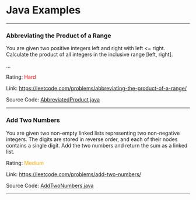# Java Examples

<hr/> 

### Abbreviating the Product of a Range

You are given two positive integers left and right with left <= right.    
Calculate the product of all integers in the inclusive range [left, right].

...

Rating: <span style="color:red">Hard</span>

Link: https://leetcode.com/problems/abbreviating-the-product-of-a-range/

Source Code: [AbbreviatedProduct.java](examples/src/main/java/com/six311/leetcode/AbbreviatedProduct.java)

<hr/> 

### Add Two Numbers

You are given two non-empty linked lists representing two non-negative integers. 
The digits are stored in reverse order, and each of their nodes contains a single digit. Add the two numbers and return the sum as a linked list.

Rating: <span style="color:orange">Medium</span>

Link: https://leetcode.com/problems/add-two-numbers/

Source Code: [AddTwoNumbers.java](examples/src/main/java/com/six311/leetcode/AddTwoNumbers.java)

<hr/> 